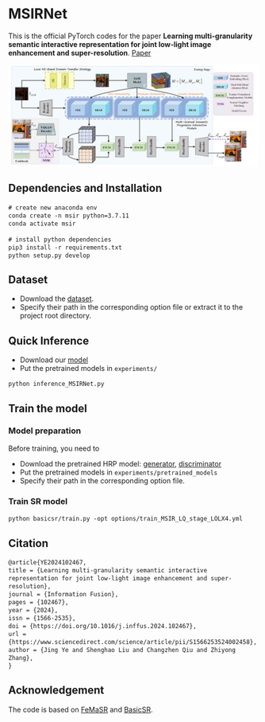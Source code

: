 # MSIRNet

This is the official PyTorch codes for the paper **Learning multi-granularity semantic interactive representation for joint low-light image enhancement and super-resolution**. [Paper](https://www.sciencedirect.com/science/article/pii/S1566253524002458)  

![framework_img](framework.png)

## Dependencies and Installation

```
# create new anaconda env
conda create -n msir python=3.7.11
conda activate msir 

# install python dependencies
pip3 install -r requirements.txt
python setup.py develop
```


## Dataset

- Download the [dataset](https://pan.baidu.com/s/1d7bO9lZrbpbxoX-Zl7ub2w?pwd=lyc9).
- Specify their path in the corresponding option file or extract it to the project root directory.

## Quick Inference
- Download our [model](https://github.com/liushh39/MSIRNet/releases/download/v1.0.0/net_g_111250.pth)
- Put the pretrained models in `experiments/`

```
python inference_MSIRNet.py
```

## Train the model

### Model preparation

Before training, you need to
- Download the pretrained HRP model: [generator](https://github.com/liushh39/MSIRNet/releases/download/v1.0.0/FeMaSR_HRP_model_g.pth), [discriminator](https://github.com/liushh39/MSIRNet/releases/download/v1.0.0/FeMaSR_HRP_model_d.pth) 
- Put the pretrained models in `experiments/pretrained_models`
- Specify their path in the corresponding option file.

### Train SR model

```
python basicsr/train.py -opt options/train_MSIR_LQ_stage_LOLX4.yml
```

## Citation
```
@article{YE2024102467,
title = {Learning multi-granularity semantic interactive representation for joint low-light image enhancement and super-resolution},
journal = {Information Fusion},
pages = {102467},
year = {2024},
issn = {1566-2535},
doi = {https://doi.org/10.1016/j.inffus.2024.102467},
url = {https://www.sciencedirect.com/science/article/pii/S1566253524002458},
author = {Jing Ye and Shenghao Liu and Changzhen Qiu and Zhiyong Zhang},
}
```

## Acknowledgement

The code is based on [FeMaSR](https://github.com/chaofengc/FeMaSR) and [BasicSR](https://github.com/xinntao/BasicSR).
